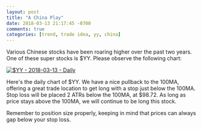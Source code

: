 ```yaml
---
layout: post
title: "A China Play"
date: 2018-03-13 21:17:45 -0700
comments: true
categories: [trend, trade idea, yy, china]
---
```


Various Chinese stocks have been roaring higher over the past two years. One of these super stocks is $YY. Please observe the following chart:

[![$YY - 2018-03-13 - Daily](/images/blog/20180313/yy.png)](/images/blog/20180313/yy.png)

Here's the daily chart of $YY. We have a nice pullback to the 100MA, offering a great trade location to get long with a stop just below the 100MA. Stop loss will be placed 2 ATRs below the 100MA, at $98.72. As long as price stays above the 100MA, we will continue to be long this stock.

Remember to position size properly, keeping in mind that prices can always gap below your stop loss.
